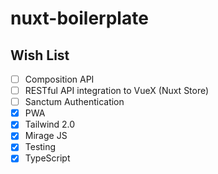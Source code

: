 # nuxt-boilerplate

## Wish List

- [ ] Composition API
- [ ] RESTful API integration to VueX (Nuxt Store)
- [ ] Sanctum Authentication
- [x] PWA
- [x] Tailwind 2.0
- [x] Mirage JS
- [x] Testing
- [x] TypeScript